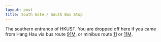 ```yaml
---
layout: post
title: South Gate / South Bus Stop
---
```


The southern entrance of HKUST. You are dropped off here if you came from Hang Hau via bus route [91M](), or minibus route [11]() or [11M]().
